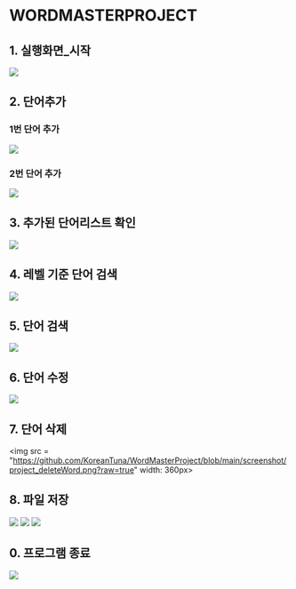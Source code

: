 # WORDMASTERPROJECT

## 1. 실행화면_시작

<img src = "https://github.com/KoreanTuna/WordMasterProject/blob/main/screenshot/project_start.png?raw=true" width:360px>

## 2. 단어추가 

### 1번 단어 추가

<img src = "https://github.com/KoreanTuna/WordMasterProject/blob/main/screenshot/project_addWord_1.png?raw=true" width:360px>

### 2번 단어 추가

<img src = "https://github.com/KoreanTuna/WordMasterProject/blob/main/screenshot/project_addWord_2.png?raw=true" width:360px>

## 3. 추가된 단어리스트 확인

<img src = "https://github.com/KoreanTuna/WordMasterProject/blob/main/screenshot/project_checkwordList.png?raw=true" width:360px>

## 4. 레벨 기준 단어 검색

<img src = "https://github.com/KoreanTuna/WordMasterProject/blob/main/screenshot/project_levelSearchWord.png?raw=true" width:360px>

## 5. 단어 검색

<img src = "https://github.com/KoreanTuna/WordMasterProject/blob/main/screenshot/project_searchWord.png?raw=true" width:360px>

## 6. 단어 수정

<img src = "https://github.com/KoreanTuna/WordMasterProject/blob/main/screenshot/project_updateWordproject_updateWord.png?raw=true" width :360px>

## 7. 단어 삭제

<img src = "https://github.com/KoreanTuna/WordMasterProject/blob/main/screenshot/project_deleteWord.png?raw=true" width: 360px>

## 8. 파일 저장

<img src = "https://github.com/KoreanTuna/WordMasterProject/blob/main/screenshot/project_saveFile_1.png?raw=true" width:240px>
<img src = "https://github.com/KoreanTuna/WordMasterProject/blob/main/screenshot/project_saveFile_2.png?raw=true", width:240px>
<img src = "https://github.com/KoreanTuna/WordMasterProject/blob/main/screenshot/project_dictinary_file.png?raw=true" width:240px>

## 0. 프로그램 종료

<img src = "https://github.com/KoreanTuna/WordMasterProject/blob/main/screenshot/project_end.png?raw=true">
